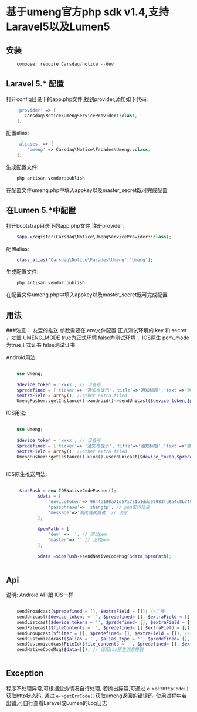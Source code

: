 # 基于umeng官方php sdk v1.4,支持Laravel5以及Lumen5

## 安装
```php
    composer reuqire Carsdaq/notice --dev    
```
  
## Laravel 5.* 配置
打开config目录下的app.php文件,找到provider,添加如下代码:

```php
    'provider' => [
       Carsdaq\Notice\UmengServiceProvider::class, 
    ],
```
配置alias:

```php
    'aliases' => [
        'Umeng' => Carsdaq\Notice\Facades\Umeng::class,
    ],
```

生成配置文件:

```php
    php artisan vendor:publish   
```

在配置文件umeng.php中填入appkey以及master_secret既可完成配置

## 在Lumen 5.*中配置

打开bootstrap目录下的app.php文件,注册provider:

```php
    $app->register(Carsdaq\Notice\UmengServiceProvider::class);
```

配置alias:

```php
    class_alias('Carsdaq\Notice\Facades\Umeng','Umeng');
```

生成配置文件:

```php
    php artisan vendor:publish 
```

在配置文件umeng.php中填入appkey以及master_secret既可完成配置

## 用法

###注意：
友盟的推送 参数需要在.env文件配置 正式测试环境的 key 和 secret ，友盟 UMENG_MODE true为正式环境  false为测试环境；
IOS原生 pem_mode 为true正式证书  false测试证书 
 

Android用法:
```php

    use Umeng;
    
    $device_token = 'xxxx'; // 设备号
    $predefined = ['ticker'=> '通知栏提示','title'=>'通知标题','text'=>'测试测试测试','after_open'=>'go_app'];;
    $extraField = array(); //other extra filed
    UmengPusher::getInstance()->android()->sendUnicast($device_token,$predefined,$extraField); //单播

```

IOS用法:

```php
    
    use Umeng;
    
    $device_token = 'xxxx'; // 设备号
    $predefined = ['ticker'=> '通知栏提示','title'=>'通知标题','text'=>'测试测试测试','after_open'=>'go_app'];;
    $extraField = array(); //other extra filed
    UmengPusher::getInstance()->ios()->sendUnicast($device_token,$predefined,$extraField); //单播
    
```
IOS原生推送用法:

```php
    
     $iosPush = new IOSNativeCodePusher();
            $data = [
                'deviceToken'=>'9644e180a71d571731b1ddd99983fd8a4c8b7f981513e35e2f3e5c830ddc3f06', // 设备号
                'passphrase'=> 'zhangtp', // pem密码短语
                'message'=>'测试测试测试' // 消息
            ];
    
            $pemPath = [
                'dev' => '', // 测试pem
                'master'=> '' // 正式pem
            ];
    
            $data =$iosPush->sendNativeCodeMsg($data,$pemPath);
    
```
## Api

说明: Android API跟 IOS一样

```php
    
    sendBroadcast($predefined = [], $extraField = []); //广播
    sendUnicast($device_tokens = '', $predefined= [], $extraField = []); //单播
    sendListcast($device_tokens = '', $predefined= [], $extraField = []); //列播
    sendFilecast($fileContents = '', $predefined= [],$extraField = []); //文件播
    sendGroupcast($filter = [], $predefined= [], $extraField = []); //组播
    sendCustomizedcast($alias = '', $alias_type = '', $predefined= [], $extraField = []); //自定义播,通过alias
    sendCustomizedcastFileId($file_contents = '', $predefined= [], $extraField = []); //自定义播,通过file_id
    sendNativeCodeMsg($data=[]); // 适配ios原生消息推送
    
```

## Exception

程序不处理异常,可根据业务情况自行处理, 若抛出异常,可通过 `e->getHttpCode()` 获取http状态码, 通过 `e->getErrCode()`获取umeng返回的错误码.
使用过程中若出错,可自行查看Laravel或Lumen的Log日志